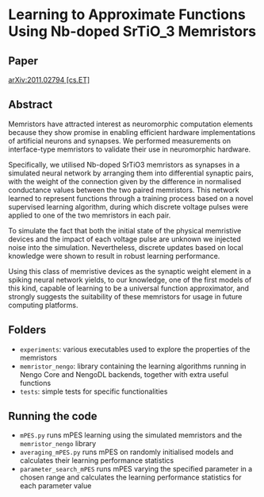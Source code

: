 # Learning to Approximate Functions Using Nb-doped SrTiO_3 Memristors

## Paper
[arXiv:2011.02794 [cs.ET]](https://arxiv.org/abs/2011.02794)

## Abstract

Memristors have attracted interest as neuromorphic computation elements because they show promise in enabling efficient hardware implementations of artificial neurons and synapses. We performed measurements on interface-type memristors to validate their use in neuromorphic hardware. 

Specifically, we utilised Nb-doped SrTiO3 memristors as synapses in a simulated neural network by arranging them into differential synaptic pairs, with the weight of the connection given by the difference in normalised conductance values between the two paired memristors. This network learned to represent functions through a training process based on a novel supervised learning algorithm, during which discrete voltage pulses were applied to one of the two memristors in each pair. 

To simulate the fact that both the initial state of the physical memristive devices and the impact of each voltage pulse are unknown we injected noise into the simulation. Nevertheless, discrete updates based on local knowledge were shown to result in robust learning performance. 

Using this class of memristive devices as the synaptic weight element in a spiking neural network yields, to our knowledge, one of the first models of this kind, capable of learning to be a universal function approximator, and strongly suggests the suitability of these memristors for usage in future computing platforms.

## Folders
* ``experiments``: various executables used to explore the properties of the memristors
* ``memristor_nengo``: library containing the learning algorithms running in Nengo Core and NengoDL backends, together with extra useful functions
* ``tests``: simple tests for specific functionalities

## Running the code
* ``mPES.py`` runs mPES learning using the simulated memristors and the ``memristor_nengo`` library
* ``averaging_mPES.py`` runs mPES on randomly initialised models and calculates their learning performance statistics
* ``parameter_search_mPES`` runs mPES varying the specified parameter in a chosen range and calculates the learning performance statistics for each parameter value
